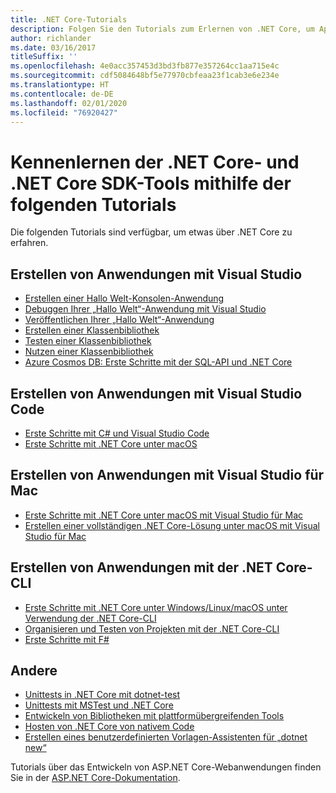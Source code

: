```yaml
---
title: .NET Core-Tutorials
description: Folgen Sie den Tutorials zum Erlernen von .NET Core, um Apps und Bibliotheken für Mac, Linux und Windows zu erstellen.
author: richlander
ms.date: 03/16/2017
titleSuffix: ''
ms.openlocfilehash: 4e0acc357453d3bd3fb877e357264cc1aa715e4c
ms.sourcegitcommit: cdf5084648bf5e77970cbfeaa23f1cab3e6e234e
ms.translationtype: HT
ms.contentlocale: de-DE
ms.lasthandoff: 02/01/2020
ms.locfileid: "76920427"
---
```

# <a name="learn-net-core-and-the-net-core-sdk-tools-by-exploring-these-tutorials"></a>Kennenlernen der .NET Core- und .NET Core SDK-Tools mithilfe der folgenden Tutorials

Die folgenden Tutorials sind verfügbar, um etwas über .NET Core zu erfahren.

## <a name="create-applications-with-visual-studio"></a>Erstellen von Anwendungen mit Visual Studio

- [Erstellen einer Hallo Welt-Konsolen-Anwendung](with-visual-studio.md)
- [Debuggen Ihrer „Hallo Welt“-Anwendung mit Visual Studio](debugging-with-visual-studio.md)
- [Veröffentlichen Ihrer „Hallo Welt“-Anwendung](publishing-with-visual-studio.md)
- [Erstellen einer Klassenbibliothek](library-with-visual-studio.md)
- [Testen einer Klassenbibliothek](testing-library-with-visual-studio.md)
- [Nutzen einer Klassenbibliothek](consuming-library-with-visual-studio.md)
- [Azure Cosmos DB: Erste Schritte mit der SQL-API und .NET Core](/azure/cosmos-db/sql-api-dotnetcore-get-started)

## <a name="build-applications-with-visual-studio-code"></a>Erstellen von Anwendungen mit Visual Studio Code

- [Erste Schritte mit C# und Visual Studio Code](with-visual-studio-code.md)
- [Erste Schritte mit .NET Core unter macOS](using-on-macos.md)

## <a name="build-applications-with-visual-studio-for-mac"></a>Erstellen von Anwendungen mit Visual Studio für Mac

- [Erste Schritte mit .NET Core unter macOS mit Visual Studio für Mac](using-on-mac-vs.md)
- [Erstellen einer vollständigen .NET Core-Lösung unter macOS mit Visual Studio für Mac](using-on-mac-vs-full-solution.md)

## <a name="build-applications-with-the-net-core-cli"></a>Erstellen von Anwendungen mit der .NET Core-CLI

- [Erste Schritte mit .NET Core unter Windows/Linux/macOS unter Verwendung der .NET Core-CLI](cli-create-console-app.md)
- [Organisieren und Testen von Projekten mit der .NET Core-CLI](testing-with-cli.md)
- [Erste Schritte mit F#](../../fsharp/get-started/get-started-command-line.md)

## <a name="other"></a>Andere

- [Unittests in .NET Core mit dotnet-test](../testing/unit-testing-with-dotnet-test.md)
- [Unittests mit MSTest und .NET Core](../testing/unit-testing-with-mstest.md)
- [Entwickeln von Bibliotheken mit plattformübergreifenden Tools](libraries.md)
- [Hosten von .NET Core von nativem Code](netcore-hosting.md)
- [Erstellen eines benutzerdefinierten Vorlagen-Assistenten für „dotnet new“](cli-templates-create-item-template.md)

Tutorials über das Entwickeln von ASP.NET Core-Webanwendungen finden Sie in der [ASP.NET Core-Dokumentation](/aspnet/core/).
